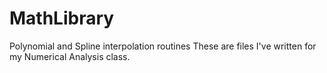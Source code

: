 # MathLibrary
Polynomial and Spline interpolation routines
These are files I've written for my Numerical Analysis class.
